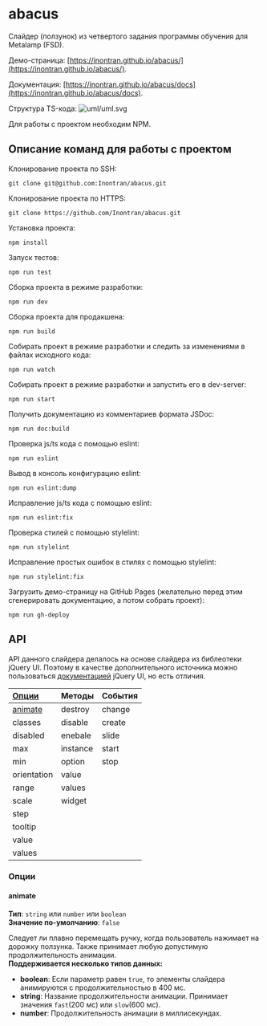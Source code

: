# abacus
Слайдер (ползунок) из четвертого задания программы обучения для Metalamp (FSD).

Демо-страница: [https://inontran.github.io/abacus/](https://inontran.github.io/abacus/).

Документация: [https://inontran.github.io/abacus/docs](https://inontran.github.io/abacus/docs).

Структура TS-кода:
![uml/uml.svg](https://inontran.github.io/abacus/uml/uml.svg?v=2)

Для работы с проектом необходим NPM.


## Описание команд для работы с проектом
Клонирование проекта по SSH:
```
git clone git@github.com:Inontran/abacus.git
```

Клонирование проекта по HTTPS:
```
git clone https://github.com/Inontran/abacus.git
```

Установка проекта:
```
npm install
```

Запуск тестов:
```
npm run test
```

Сборка проекта в режиме разработки:
```
npm run dev
```

Сборка проекта для продакшена:
```
npm run build
```

Собирать проект в режиме разработки и следить за изменениями в файлах исходного кода:
```
npm run watch
```

Собирать проект в режиме разработки и запустить его в dev-server:
```
npm run start
```

Получить документацию из комментариев формата JSDoc:
```
npm run doc:build
```

Проверка js/ts кода с помощью eslint:
```
npm run eslint
```

Вывод в консоль конфигурацию eslint:
```
npm run eslint:dump
```

Исправление js/ts кода с помощью eslint:
```
npm run eslint:fix
```

Проверка стилей с помощью stylelint:
```
npm run stylelint
```

Исправление простых ошибок в стилях с помощью stylelint:
```
npm run stylelint:fix
```

Загрузить демо-страницу на GitHub Pages (желательно перед этим сгенерировать документацию, а потом собрать проект):
```
npm run gh-deploy
```


## API
API данного слайдера делалось на основе слайдера из библеотеки jQuery UI. Поэтому в качестве дополнительного источника можно пользоваться [документацией](https://api.jqueryui.com/slider/) jQuery UI, но есть отличия.

| [Опции](#options)             | Методы        | События |
|:----------------------------- |:------------- |:------- |
| [animate](#option-animate)    | destroy       | change  |
| classes                       | disable       | create  |
| disabled                      | enebale       | slide   |
| max                           | instance      | start   |
| min                           | option        | stop    |
| orientation                   | value         |
| range                         | values        |
| scale                         | widget        |
| step                          | 
| tooltip                       | 
| value                         | 
| values                        | 


<div id="options">

  ### Опции

</div>

<div id="option-animate">

  #### animate

  **Тип**: ``string`` или ``number`` или ``boolean``  
  **Значение по-умолчанию**: ``false``  

  Следует ли плавно перемещать ручку, когда пользователь нажимает на дорожку ползунка. Также принимает любую допустимую продолжительность анимации.  
  **Поддерживается несколько типов данных:**

  - **boolean**: Если параметр равен ``true``, то элементы слайдера анимируются с продолжительностью в 400 мс.
  - **string**: Название продолжительности анимации. Принимает значения ``fast``(200 мс) или ``slow``(600 мс).
  - **number**: Продолжительность анимации в миллисекундах.

</div>